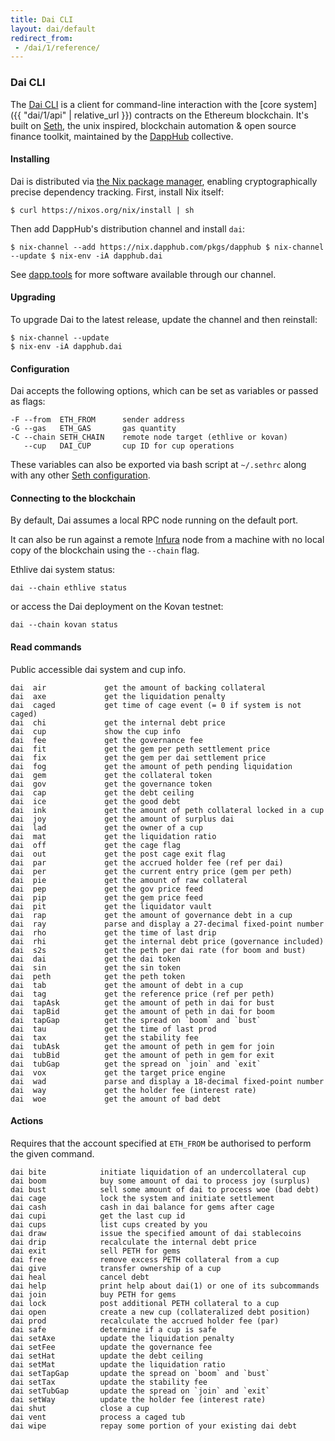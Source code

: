 ```yaml
---
title: Dai CLI
layout: dai/default
redirect_from:
 - /dai/1/reference/
---
```


### Dai CLI

The [Dai CLI](https://github.com/makerdao/dai-cli) is a client for command-line
interaction with the [core system]({{ "dai/1/api" | relative_url  }}) contracts on
the Ethereum blockchain. It's built on [Seth](https://github.com/dapphub/seth),
the unix inspired, blockchain automation & open source finance toolkit,
maintained by the [DappHub](https://dapphub.com) collective.

#### Installing

Dai is distributed via [the Nix package manager](https://nixos.org/nix),
enabling cryptographically precise dependency tracking. First, install Nix
itself:

    $ curl https://nixos.org/nix/install | sh

Then add DappHub's distribution channel and install `dai`:

    $ nix-channel --add https://nix.dapphub.com/pkgs/dapphub $ nix-channel
    --update $ nix-env -iA dapphub.dai

See [dapp.tools](https://dapp.tools) for more software available through our
channel.

#### Upgrading

To upgrade Dai to the latest release, update the channel and then
reinstall:

    $ nix-channel --update
    $ nix-env -iA dapphub.dai

#### Configuration

Dai accepts the following options, which can be set as variables or passed as flags:

    -F --from  ETH_FROM      sender address
    -G --gas   ETH_GAS       gas quantity
    -C --chain SETH_CHAIN    remote node target (ethlive or kovan)
       --cup   DAI_CUP       cup ID for cup operations

These variables can also be exported via bash script at `~/.sethrc` along with any
other [Seth configuration](https://github.com/dapphub/seth#configuration).

#### Connecting to the blockchain

By default, Dai assumes a local RPC node running on the default port.

It can also be run against a remote [Infura](https://infura.io) node from a
machine with no local copy of the blockchain using the `--chain` flag.

Ethlive dai system status:

    dai --chain ethlive status

or access the Dai deployment on the Kovan testnet:

    dai --chain kovan status

#### Read commands

Public accessible dai system and cup info.

```
dai  air             get the amount of backing collateral
dai  axe             get the liquidation penalty
dai  caged           get time of cage event (= 0 if system is not caged)
dai  chi             get the internal debt price
dai  cup             show the cup info
dai  fee             get the governance fee
dai  fit             get the gem per peth settlement price
dai  fix             get the gem per dai settlement price
dai  fog             get the amount of peth pending liquidation
dai  gem             get the collateral token
dai  gov             get the governance token
dai  cap             get the debt ceiling
dai  ice             get the good debt
dai  ink             get the amount of peth collateral locked in a cup
dai  joy             get the amount of surplus dai
dai  lad             get the owner of a cup
dai  mat             get the liquidation ratio
dai  off             get the cage flag
dai  out             get the post cage exit flag
dai  par             get the accrued holder fee (ref per dai)
dai  per             get the current entry price (gem per peth)
dai  pie             get the amount of raw collateral
dai  pep             get the gov price feed
dai  pip             get the gem price feed
dai  pit             get the liquidator vault
dai  rap             get the amount of governance debt in a cup
dai  ray             parse and display a 27-decimal fixed-point number
dai  rho             get the time of last drip
dai  rhi             get the internal debt price (governance included)
dai  s2s             get the peth per dai rate (for boom and bust)
dai  dai             get the dai token
dai  sin             get the sin token
dai  peth            get the peth token
dai  tab             get the amount of debt in a cup
dai  tag             get the reference price (ref per peth)
dai  tapAsk          get the amount of peth in dai for bust
dai  tapBid          get the amount of peth in dai for boom
dai  tapGap          get the spread on `boom` and `bust`
dai  tau             get the time of last prod
dai  tax             get the stability fee
dai  tubAsk          get the amount of peth in gem for join
dai  tubBid          get the amount of peth in gem for exit
dai  tubGap          get the spread on `join` and `exit`
dai  vox             get the target price engine
dai  wad             parse and display a 18-decimal fixed-point number
dai  way             get the holder fee (interest rate)
dai  woe             get the amount of bad debt
```

#### Actions

Requires that the account specified at `ETH_FROM` be authorised to perform the
given command.

```
dai bite            initiate liquidation of an undercollateral cup
dai boom            buy some amount of dai to process joy (surplus)
dai bust            sell some amount of dai to process woe (bad debt)
dai cage            lock the system and initiate settlement
dai cash            cash in dai balance for gems after cage
dai cupi            get the last cup id
dai cups            list cups created by you
dai draw            issue the specified amount of dai stablecoins
dai drip            recalculate the internal debt price
dai exit            sell PETH for gems
dai free            remove excess PETH collateral from a cup
dai give            transfer ownership of a cup
dai heal            cancel debt
dai help            print help about dai(1) or one of its subcommands
dai join            buy PETH for gems
dai lock            post additional PETH collateral to a cup
dai open            create a new cup (collateralized debt position)
dai prod            recalculate the accrued holder fee (par)
dai safe            determine if a cup is safe
dai setAxe          update the liquidation penalty
dai setFee          update the governance fee
dai setHat          update the debt ceiling
dai setMat          update the liquidation ratio
dai setTapGap       update the spread on `boom` and `bust`
dai setTax          update the stability fee
dai setTubGap       update the spread on `join` and `exit`
dai setWay          update the holder fee (interest rate)
dai shut            close a cup
dai vent            process a caged tub
dai wipe            repay some portion of your existing dai debt
```

